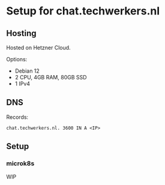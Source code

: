 # Setup for chat.techwerkers.nl

## Hosting

Hosted on Hetzner Cloud.

Options:
- Debian 12
- 2 CPU, 4GB RAM, 80GB SSD
- 1 IPv4

## DNS

Records:

```
chat.techwerkers.nl. 3600 IN A <IP>
```

## Setup

### microk8s

WIP
